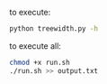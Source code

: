 to execute:
```bash
python treewidth.py -h
```

to execute all:
```bash
chmod +x run.sh
./run.sh >> output.txt
```
